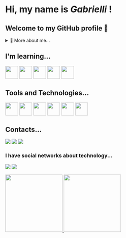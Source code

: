 # Hi, my name is *Gabrielli* ! 
## Welcome to my GitHub profile 👋
  
<details>
  <summary>🧑 More about me...</summary>

- 🔭 I’m currently on a journey to build **great** things

- 🌱 I’m currently learning Java.

- 🤝 I’m looking for help with **finding projects to contribute to!**

- 📫 Reach me out at **gabriellidanker9@gmail.com**

</details>
  
</p>

## I'm learning...

<img loading="lazy" src="https://cdn.jsdelivr.net/gh/devicons/devicon/icons/java/java-original.svg" width="40" height="40"> <img loading="lazy" src="https://cdn.jsdelivr.net/gh/devicons/devicon@latest/icons/python/python-original.svg"  width="40" height="40"> <img loading="lazy" src="https://cdn.jsdelivr.net/gh/devicons/devicon@latest/icons/sqlite/sqlite-original-wordmark.svg" width="40" height="40"/> <img loading="lazy" src="https://cdn.jsdelivr.net/gh/devicons/devicon@latest/icons/javascript/javascript-original.svg" width="40" height="40"/> <img loading="lazy" src="https://cdn.jsdelivr.net/gh/devicons/devicon@latest/icons/html5/html5-original.svg" width="40" height="40"/>
          
          
  
</p>

## Tools and Technologies...
<img loading="lazy" src="https://cdn.jsdelivr.net/gh/devicons/devicon@latest/icons/vscode/vscode-original.svg" width="40" height="40"/>  <img loading="lazy" src="https://cdn.jsdelivr.net/gh/devicons/devicon@latest/icons/eclipse/eclipse-original.svg" width="40" height="40"/>  <img loading="lazy" src="https://cdn.jsdelivr.net/gh/devicons/devicon@latest/icons/google/google-original.svg" width="40" height="40"/>  <img loading="lazy" src="https://cdn.jsdelivr.net/gh/devicons/devicon@latest/icons/github/github-original.svg" width="40" height="40"/>  <img loading="lazy" src="https://cdn.jsdelivr.net/gh/devicons/devicon@latest/icons/firefox/firefox-original.svg" width="40" height="40"/>  <img loading="lazy" src="https://cdn.jsdelivr.net/gh/devicons/devicon@latest/icons/dbeaver/dbeaver-original.svg" width="40" height="40"/>
          
</p>

## Contacts...
  
<div>
    <a href="https://instagram.com/gabi_danker" target="_blank"><img loading="lazy" src="https://img.shields.io/badge/-Instagram-%23E4405F?style=for-the-badge&logo=instagram&logoColor=white" target="_blank"></a>
    <a href = "mailto:gabriellidanker9@gmail.com"><img loading="lazy" src="https://img.shields.io/badge/Gmail-D14836?style=for-the-badge&logo=gmail&logoColor=white" target="_blank"></a>
    <a href="https://www.linkedin.com/in/gabrielli-danker" target="_blank"><img loading="lazy" src="https://img.shields.io/badge/-LinkedIn-%230077B5?style=for-the-badge&logo=linkedin&logoColor=white" target="_blank"></a>   
</div>

### I have social networks about technology...
<div>
    <a href="https://instagram.com/exploracodigo" target="_blank"><img loading="lazy" src="https://img.shields.io/badge/-Instagram-%23E4405F?style=for-the-badge&logo=instagram&logoColor=white" target="_blank"></a>
    <a href = "mailto:exploracodigo@gmail.com"><img loading="lazy" src="https://img.shields.io/badge/Gmail-D14836?style=for-the-badge&logo=gmail&logoColor=white" target="_blank"></a>
</div>

</p>
<div>
  <a href="https://github.com/gabsdnker">
  <img loading="lazy" height="180em" src="https://github-readme-stats.vercel.app/api/top-langs/?username=gabsdnker&layout=compact&langs_count=7&theme=dracula"/>
  <img loading="lazy" height="180em" src="https://github-readme-stats.vercel.app/api?username=gabsdnker&show_icons=true&theme=dracula&include_all_commits=true&count_private=true"/>
</div>

